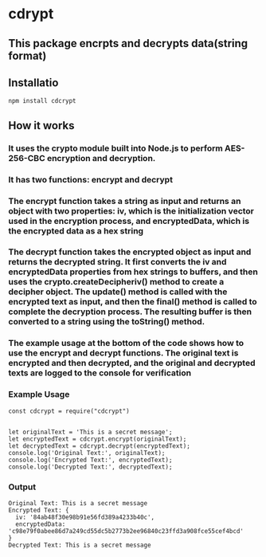 # cdrypt

## This package encrpts and decrypts data(string format)

## Installatio
```properties
npm install cdcrypt
```

## How it works

### It uses the **crypto** module built into Node.js to perform AES-256-CBC encryption and decryption. 
### It has two functions: **encrypt** and **decrypt**

### The **encrypt** function takes a string as input and returns an object with two properties: **iv**, which is the initialization vector used in the encryption process, and **encryptedData**, which is the encrypted data as a hex string

### The **decrypt** function takes the encrypted object as input and returns the decrypted string. It first converts the **iv** and **encryptedData** properties from hex strings to buffers, and then uses the **crypto.createDecipheriv()** method to create a decipher object. The **update()** method is called with the encrypted text as input, and then the **final()** method is called to complete the decryption process. The resulting buffer is then converted to a string using the **toString()** method.

### The example usage at the bottom of the code shows how to use the **encrypt** and **decrypt** functions. The original text is encrypted and then decrypted, and the original and decrypted texts are logged to the console for verification

### Example Usage
```
const cdcrypt = require("cdcrypt")


let originalText = 'This is a secret message';
let encryptedText = cdcrypt.encrypt(originalText);
let decryptedText = cdcrypt.decrypt(encryptedText);
console.log('Original Text:', originalText);
console.log('Encrypted Text:', encryptedText);
console.log('Decrypted Text:', decryptedText);
```

### Output
```console
Original Text: This is a secret message
Encrypted Text: {
  iv: '84ab48f30e98b91e56fd389a4233b40c',
  encryptedData: 'c98e79f0abee86d7a249cd55dc5b2773b2ee96840c23ffd3a908fce55cef4bcd'
}
Decrypted Text: This is a secret message
```